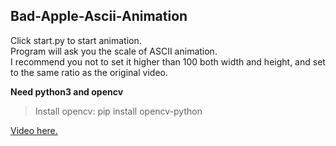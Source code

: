 ## Bad-Apple-Ascii-Animation

Click start.py to start animation.  
Program will ask you the scale of ASCII animation.  
I recommend you not to set it higher than 100 both width and height, and set to the same ratio as the original video. 

**Need python3 and opencv**
>Install opencv: pip install opencv-python

[Video here.](https://youtu.be/kolcMueYQMw)
